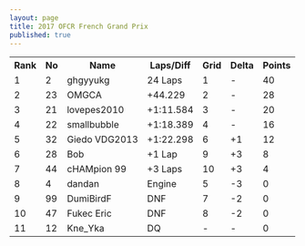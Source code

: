 ```yaml
---
layout: page
title: 2017 OFCR French Grand Prix
published: true
---
```


<font size="2">
<table>
  <tr>
    <th>Rank</th>
    <th>No</th>
    <th>Name</th>
    <th>Laps/Diff</th>
    <th>Grid</th>
    <th>Delta</th>
    <th>Points</th>
  </tr>
  <tr>
    <td>1</td>
    <td>2</td>
    <td>ghgyyukg</td>
    <td>24 Laps</td>
    <td>1</td>
    <td>-</td>
    <td>40</td>
  </tr>
  <tr>
    <td>2</td>
    <td>23</td>
    <td>OMGCA</td>
    <td>+44.229</td>
    <td>2</td>
    <td>-</td>
    <td>28</td>
  </tr>
  <tr>
    <td>3</td>
    <td>21</td>
    <td>lovepes2010</td>
    <td>+1:11.584</td>
    <td>3</td>
    <td>-</td>
    <td>20</td>
  </tr>
  <tr>
    <td>4</td>
    <td>22</td>
    <td>smallbubble</td>
    <td>+1:18.389</td>
    <td>4</td>
    <td>-</td>
    <td>16</td>
  </tr>
  <tr>
    <td>5</td>
    <td>32</td>
    <td>Giedo VDG2013</td>
    <td>+1:22.298</td>
    <td>6</td>
    <td>+1</td>
    <td>12</td>
  </tr>
  <tr>
    <td>6</td>
    <td>28</td>
    <td>Bob</td>
    <td>+1 Lap</td>
    <td>9</td>
    <td>+3</td>
    <td>8</td>
  </tr>
  <tr>
    <td>7</td>
    <td>44</td>
    <td>cHAMpion 99</td>
    <td>+3 Laps</td>
    <td>10</td>
    <td>+3</td>
    <td>4</td>
  </tr>
  <tr>
    <td>8</td>
    <td>4</td>
    <td>dandan</td>
    <td>Engine</td>
    <td>5</td>
    <td>-3</td>
    <td>0</td>
  </tr>
  <tr>
    <td>9</td>
    <td>99</td>
    <td>DumiBirdF</td>
    <td>DNF</td>
    <td>7</td>
    <td>-2</td>
    <td>0</td>
  </tr>
  <tr>
    <td>10</td>
    <td>47</td>
    <td>Fukec Eric</td>
    <td>DNF</td>
    <td>8</td>
    <td>-2</td>
    <td>0</td>
  </tr>
  <tr>
    <td>11</td>
    <td>12</td>
    <td>Kne_Yka</td>
    <td>DQ</td>
    <td>-</td>
    <td>-</td>
    <td>0</td>
  </tr>
</table>
</font>